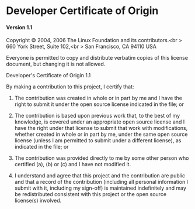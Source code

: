 # Developer Certificate of Origin
#### Version 1.1

Copyright © 2004, 2006 The Linux Foundation and its contributors.<br \>
660 York Street, Suite 102,<br \>
San Francisco, CA 94110 USA

Everyone is permitted to copy and distribute verbatim copies of this license document, but changing it is not allowed.

Developer's Certificate of Origin 1.1

By making a contribution to this project, I certify that:

1. The contribution was created in whole or in part by me and I have the right to submit it under the open source license
    indicated in the file; or

2. The contribution is based upon previous work that, to the best of my knowledge, is covered under an appropriate open source license and I have the right under that license to submit that work with modifications, whether created in whole or in part by me, under the same open source license (unless I am permitted to submit under a different license), as indicated in the file; or

3. The contribution was provided directly to me by some other person who certified (a), (b) or (c) and I have not modified it.

4. I understand and agree that this project and the contribution are public and that a record of the contribution (including all personal information I submit with it, including my sign-off) is maintained indefinitely and may be redistributed consistent with this project or the open source license(s) involved.
